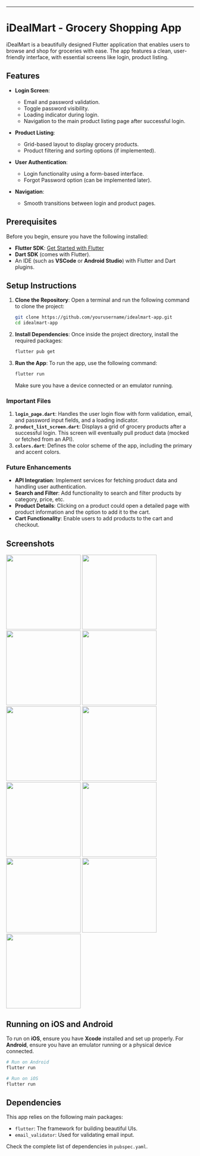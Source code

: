 ---

# iDealMart - Grocery Shopping App

iDealMart is a beautifully designed Flutter application that enables users to browse and shop for groceries with ease. The app features a clean, user-friendly interface, with essential screens like login, product listing. 

## Features

- **Login Screen**: 
  - Email and password validation.
  - Toggle password visibility.
  - Loading indicator during login.
  - Navigation to the main product listing page after successful login.
  
- **Product Listing**: 
  - Grid-based layout to display grocery products.
  - Product filtering and sorting options (if implemented).
  
- **User Authentication**:
  - Login functionality using a form-based interface.
  - Forgot Password option (can be implemented later).

- **Navigation**: 
  - Smooth transitions between login and product pages.
  
## Prerequisites

Before you begin, ensure you have the following installed:

- **Flutter SDK**: [Get Started with Flutter](https://flutter.dev/docs/get-started/install)
- **Dart SDK** (comes with Flutter).
- An IDE (such as **VSCode** or **Android Studio**) with Flutter and Dart plugins.

## Setup Instructions

1. **Clone the Repository**:
   Open a terminal and run the following command to clone the project:
   ```bash
   git clone https://github.com/yourusername/idealmart-app.git
   cd idealmart-app
   ```

2. **Install Dependencies**:
   Once inside the project directory, install the required packages:
   ```bash
   flutter pub get
   ```

3. **Run the App**:
   To run the app, use the following command:
   ```bash
   flutter run
   ```
   Make sure you have a device connected or an emulator running.


### Important Files

1. **`login_page.dart`**: Handles the user login flow with form validation, email, and password input fields, and a loading indicator.
2. **`product_list_screen.dart`**: Displays a grid of grocery products after a successful login. This screen will eventually pull product data (mocked or fetched from an API).
3. **`colors.dart`**: Defines the color scheme of the app, including the primary and accent colors.

### Future Enhancements

- **API Integration**: Implement services for fetching product data and handling user authentication.
- **Search and Filter**: Add functionality to search and filter products by category, price, etc.
- **Product Details**: Clicking on a product could open a detailed page with product information and the option to add it to the cart.
- **Cart Functionality**: Enable users to add products to the cart and checkout.

## Screenshots

<img src="https://github.com/user-attachments/assets/103004e7-972d-4ef5-ac3a-c15220e482e4"  height="200" />
<img src="https://github.com/user-attachments/assets/5aea39fe-c3fe-44ed-8695-2b1b130430a8"  height="200" />
<img src="https://github.com/user-attachments/assets/9e858b97-5b05-4bae-81f7-f1ac546687c8" height="200" />
<img src="https://github.com/user-attachments/assets/ed1a1486-5d1c-4aab-92c3-ca23889d9c95"  height="200" />
<img src="https://github.com/user-attachments/assets/2f54eccd-ce9a-4473-9f1d-57f40ff5a8c4"  height="200" />
<img src="https://github.com/user-attachments/assets/2fc80ed7-6f86-430f-8407-7421dccb0e00"  height="200" />
<img src="https://github.com/user-attachments/assets/eeace9ee-018f-437b-8637-41b97b7a8cc1"  height="200" />
<img src="https://github.com/user-attachments/assets/f01dc5dc-477a-4c20-8fc2-7c74f38c665a" height="200" />
<img src="https://github.com/user-attachments/assets/554ae205-5721-4bfc-89c7-fa6b1557e436"  height="200" />
<img src="https://github.com/user-attachments/assets/4ecae5a7-9c85-4696-8188-e2a6c73832dd"  height="200" />
<img src="https://github.com/user-attachments/assets/a6697448-64c2-4e40-86d5-8da35b0c8228"  height="200" />







## Running on iOS and Android

To run on **iOS**, ensure you have **Xcode** installed and set up properly. For **Android**, ensure you have an emulator running or a physical device connected.

```bash
# Run on Android
flutter run

# Run on iOS
flutter run
```

## Dependencies

This app relies on the following main packages:

- `flutter`: The framework for building beautiful UIs.
- `email_validator`: Used for validating email input.

Check the complete list of dependencies in `pubspec.yaml`.

